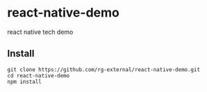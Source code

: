 # react-native-demo
react native tech demo

## Install

```
git clone https://github.com/rg-external/react-native-demo.git
cd react-native-demo
npm install
```